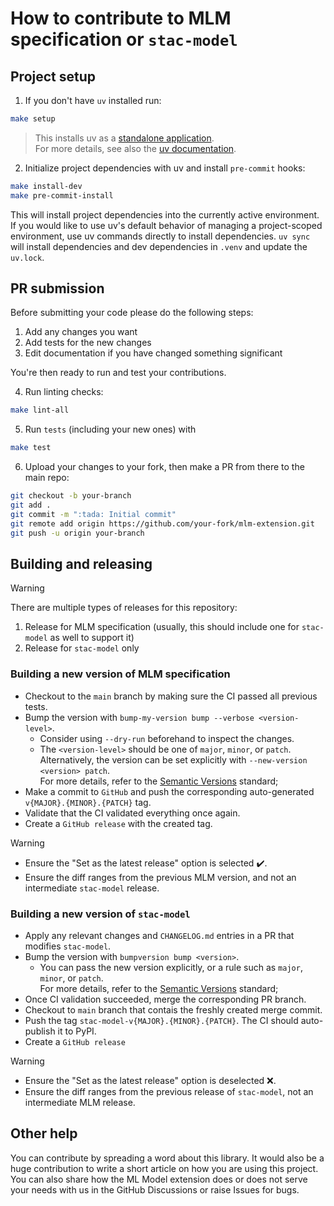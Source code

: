 # How to contribute to MLM specification or `stac-model`

## Project setup

1. If you don't have `uv` installed run:

```bash
make setup
```

> This installs uv as a [standalone application][uv-install]. <br>
> For more details, see also the [uv documentation][uv-docs]. <br>

2. Initialize project dependencies with uv and install `pre-commit` hooks:

```bash
make install-dev
make pre-commit-install
```

This will install project dependencies into the currently active environment. If you would like to use uv's default behavior of managing a project-scoped environment, use uv commands directly to install dependencies. `uv sync` will install dependencies and dev dependencies in `.venv` and update the `uv.lock`.

## PR submission

Before submitting your code please do the following steps:

1. Add any changes you want
2. Add tests for the new changes
3. Edit documentation if you have changed something significant

You're then ready to run and test your contributions.

4. Run linting checks:

```bash
make lint-all
```

5. Run `tests` (including your new ones) with

```bash
make test
```

6. Upload your changes to your fork, then make a PR from there to the main repo:

```bash
git checkout -b your-branch
git add .
git commit -m ":tada: Initial commit"
git remote add origin https://github.com/your-fork/mlm-extension.git
git push -u origin your-branch
```

## Building and releasing

<!-- lint disable no-undefined-references -->

> [!WARNING]
> There are multiple types of releases for this repository: <br>
> 1. Release for MLM specification (usually, this should include one for `stac-model` as well to support it)
> 2. Release for `stac-model` only

<!-- lint enable no-undefined-references -->

### Building a new version of MLM specification

- Checkout to the `main` branch by making sure the CI passed all previous tests.
- Bump the version with `bump-my-version bump --verbose <version-level>`.
  - Consider using `--dry-run` beforehand to inspect the changes.
  - The `<version-level>` should be one of `major`, `minor`, or `patch`. <br>
    Alternatively, the version can be set explicitly with `--new-version <version> patch`. <br>
    For more details, refer to the [Semantic Versions][semver] standard;
- Make a commit to `GitHub` and push the corresponding auto-generated `v{MAJOR}.{MINOR}.{PATCH}` tag.
- Validate that the CI validated everything once again.
- Create a `GitHub release` with the created tag.

<!-- lint disable no-undefined-references -->

> [!WARNING]
> - Ensure the "Set as the latest release" option is selected :heavy_check_mark:.
> - Ensure the diff ranges from the previous MLM version, and not an intermediate `stac-model` release.

<!-- lint enable no-undefined-references -->

### Building a new version of `stac-model`

- Apply any relevant changes and `CHANGELOG.md` entries in a PR that modifies `stac-model`.
- Bump the version with `bumpversion bump <version>`.
  - You can pass the new version explicitly, or a rule such as `major`, `minor`, or `patch`. <br>
    For more details, refer to the [Semantic Versions][semver] standard;
- Once CI validation succeeded, merge the corresponding PR branch.
- Checkout to `main` branch that contais the freshly created merge commit.
- Push the tag `stac-model-v{MAJOR}.{MINOR}.{PATCH}`. The CI should auto-publish it to PyPI.
- Create a `GitHub release`

<!-- lint disable no-undefined-references -->

> [!WARNING]
> - Ensure the "Set as the latest release" option is deselected :x:.
> - Ensure the diff ranges from the previous release of `stac-model`, not an intermediate MLM release.

<!-- lint enable no-undefined-references -->

## Other help

You can contribute by spreading a word about this library.
It would also be a huge contribution to write
a short article on how you are using this project.
You can also share how the ML Model extension does or does
not serve your needs with us in the GitHub Discussions or raise
Issues for bugs.

[uv-install]: https://docs.astral.sh/uv/getting-started/installation/
[uv-docs]: https://docs.astral.sh/uv/
[semver]: https://semver.org/
